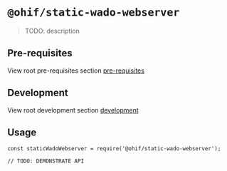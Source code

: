 # `@ohif/static-wado-webserver`

> TODO: description


## Pre-requisites
View root pre-requisites section [pre-requisites](../../README.md#pre-requisites)

## Development
View root development section [development](../../README.md#development)

## Usage

```
const staticWadoWebserver = require('@ohif/static-wado-webserver');

// TODO: DEMONSTRATE API
```

